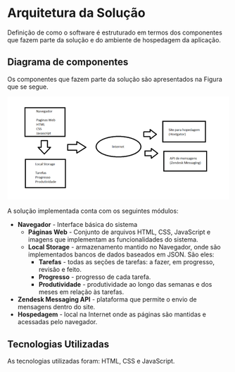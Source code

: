 # Arquitetura da Solução


Definição de como o software é estruturado em termos dos componentes que fazem parte da solução e do ambiente de hospedagem da aplicação.

## Diagrama de componentes

Os componentes que fazem parte da solução são apresentados na Figura que se segue. 

<img src="/docs/img/arqsolucao.png"/>



A solução implementada conta com os seguintes módulos:
- **Navegador** - Interface básica do sistema  
  - **Páginas Web** - Conjunto de arquivos HTML, CSS, JavaScript e imagens que implementam as funcionalidades do sistema.
   - **Local Storage** - armazenamento mantido no Navegador, onde são implementados bancos de dados baseados em JSON. São eles: 
     - **Tarefas** - todas as seções de tarefas: a fazer, em progresso, revisão e feito.  
     - **Progresso** - progresso de cada tarefa.
     - **Produtividade** - produtividade ao longo das semanas e dos meses em relação às tarefas.  
 - **Zendesk Messaging API** - plataforma que permite o envio de mensagens dentro do site. 
 - **Hospedagem** - local na Internet onde as páginas são mantidas e acessadas pelo navegador. 


## Tecnologias Utilizadas

As tecnologias utilizadas foram: HTML, CSS e JavaScript. 
